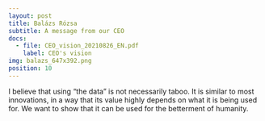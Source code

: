 ```yaml
---
layout: post
title: Balázs Rózsa
subtitle: A message from our CEO
docs:
  - file: CEO_vision_20210826_EN.pdf
    label: CEO's vision
img: balazs_647x392.png
position: 10
---
```


I believe that using “the data” is not necessarily taboo. It is similar to most innovations, in a way that its value highly depends on what it is being used for. We want to show that it can be used for the betterment of humanity.
